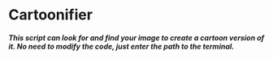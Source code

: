 # Cartoonifier

##### This script can look for and find your image to create a cartoon version of it. No need to modify the code, just enter the path to the terminal.
